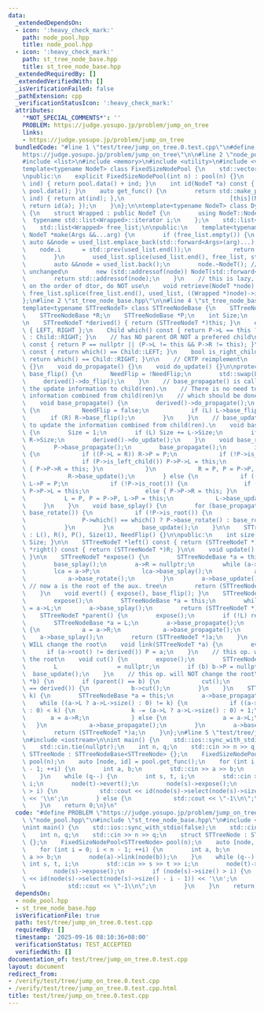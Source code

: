 ```yaml
---
data:
  _extendedDependsOn:
  - icon: ':heavy_check_mark:'
    path: node_pool.hpp
    title: node_pool.hpp
  - icon: ':heavy_check_mark:'
    path: st_tree_node_base.hpp
    title: st_tree_node_base.hpp
  _extendedRequiredBy: []
  _extendedVerifiedWith: []
  _isVerificationFailed: false
  _pathExtension: cpp
  _verificationStatusIcon: ':heavy_check_mark:'
  attributes:
    '*NOT_SPECIAL_COMMENTS*': ''
    PROBLEM: https://judge.yosupo.jp/problem/jump_on_tree
    links:
    - https://judge.yosupo.jp/problem/jump_on_tree
  bundledCode: "#line 1 \"test/tree/jump_on_tree.0.test.cpp\"\n#define PROBLEM \"\
    https://judge.yosupo.jp/problem/jump_on_tree\"\n\n#line 2 \"node_pool.hpp\"\n\n\
    #include <list>\n#include <memory>\n#include <utility>\n#include <vector>\n\n\
    template<typename NodeT> class FixedSizeNodePool {\n    std::vector<NodeT> pool;\n\
    \npublic:\n    explicit FixedSizeNodePool(int n) : pool(n) {}\n    NodeT *at(int\
    \ ind) { return pool.data() + ind; }\n    int id(NodeT *a) const { return a -\
    \ pool.data(); }\n    auto get_func() {\n        return std::make_pair([this](int\
    \ ind) { return at(ind); },\n                              [this](NodeT *a) {\
    \ return id(a); });\n    }\n};\n\ntemplate<typename NodeT> class DynamicSizeNodePool\
    \ {\n    struct Wrapped : public NodeT {\n        using NodeT::NodeT;\n      \
    \  typename std::list<Wrapped>::iterator i;\n    };\n    std::list<Wrapped> used_list;\n\
    \    std::list<Wrapped> free_list;\n\npublic:\n    template<typename... Args>\
    \ NodeT *make(Args &&...arg) {\n        if (free_list.empty()) {\n           \
    \ auto &&node = used_list.emplace_back(std::forward<Args>(arg)...);\n        \
    \    node.i      = std::prev(used_list.end());\n            return std::addressof(node);\n\
    \        }\n        used_list.splice(used_list.end(), free_list, std::prev(free_list.end()));\n\
    \        auto &&node = used_list.back();\n        node.~NodeT(); // i remains\
    \ unchanged\n        new (std::addressof(node)) NodeT(std::forward<Args>(arg)...);\n\
    \        return std::addressof(node);\n    }\n    // this is lazy, if sth. relies\
    \ on the order of dtor, do NOT use\n    void retrieve(NodeT *node) {\n       \
    \ free_list.splice(free_list.end(), used_list, ((Wrapped *)node)->i);\n    }\n\
    };\n#line 2 \"st_tree_node_base.hpp\"\n\n#line 4 \"st_tree_node_base.hpp\"\n\n\
    template<typename STTreeNodeT> class STTreeNodeBase {\n    STTreeNodeBase *L;\n\
    \    STTreeNodeBase *R;\n    STTreeNodeBase *P;\n    int Size;\n    bool NeedFlip;\n\
    \n    STTreeNodeT *derived() { return (STTreeNodeT *)this; }\n    enum class Child\
    \ { LEFT, RIGHT };\n    Child which() const { return P->L == this ? Child::LEFT\
    \ : Child::RIGHT; }\n    // has NO parent OR NOT a prefered child\n    bool is_root()\
    \ const { return P == nullptr || (P->L != this && P->R != this); }\n    bool is_left_child()\
    \ const { return which() == Child::LEFT; }\n    bool is_right_child() const {\
    \ return which() == Child::RIGHT; }\n\n    // CRTP reimplement\n    void do_flip()\
    \ {}\n    void do_propagate() {}\n    void do_update() {}\n\nprotected:\n    void\
    \ base_flip() {\n        NeedFlip = !NeedFlip;\n        std::swap(L, R);\n   \
    \     derived()->do_flip();\n    }\n    // base_propagate() is called to propagate\
    \ the update information to child(ren).\n    // There is no need to update the\
    \ information combined from child(ren)\n    // which should be done in base_update().\n\
    \    void base_propagate() {\n        derived()->do_propagate();\n        if (NeedFlip)\
    \ {\n            NeedFlip = false;\n            if (L) L->base_flip();\n     \
    \       if (R) R->base_flip();\n        }\n    }\n    // base_update() is called\
    \ to update the information combined from child(ren).\n    void base_update()\
    \ {\n        Size = 1;\n        if (L) Size += L->Size;\n        if (R) Size +=\
    \ R->Size;\n        derived()->do_update();\n    }\n    void base_rotate() {\n\
    \        P->base_propagate();\n        base_propagate();\n        if (is_left_child())\
    \ {\n            if ((P->L = R)) R->P = P;\n            if (!P->is_root()) {\n\
    \                if (P->is_left_child()) P->P->L = this;\n                else\
    \ { P->P->R = this; }\n            }\n            R = P, P = P->P, R->P = this;\n\
    \            R->base_update();\n        } else {\n            if ((P->R = L))\
    \ L->P = P;\n            if (!P->is_root()) {\n                if (P->is_left_child())\
    \ P->P->L = this;\n                else { P->P->R = this; }\n            }\n \
    \           L = P, P = P->P, L->P = this;\n            L->base_update();\n   \
    \     }\n    }\n    void base_splay() {\n        for (base_propagate(); !is_root();\
    \ base_rotate()) {\n            if (!P->is_root()) {\n                P->P->base_propagate();\n\
    \                P->which() == which() ? P->base_rotate() : base_rotate();\n \
    \           }\n        }\n        base_update();\n    }\n\n    STTreeNodeBase()\
    \ : L(), R(), P(), Size(1), NeedFlip() {}\n\npublic:\n    int size() const { return\
    \ Size; }\n\n    STTreeNodeT *left() const { return (STTreeNodeT *)L; }\n    STTreeNodeT\
    \ *right() const { return (STTreeNodeT *)R; }\n\n    void update() { base_update();\
    \ }\n\n    STTreeNodeT *expose() {\n        STTreeNodeBase *a = this, *lca = a;\n\
    \        base_splay();\n        a->R = nullptr;\n        while (a->P) {\n    \
    \        lca = a->P;\n            lca->base_splay();\n            a->P->R = a;\n\
    \            a->base_rotate();\n        }\n        a->base_update();\n       \
    \ // now a is the root of the aux. tree\n        return (STTreeNodeT *)lca;\n\
    \    }\n    void evert() { expose(), base_flip(); }\n    STTreeNodeT *root() {\n\
    \        expose();\n        STTreeNodeBase *a = this;\n        while (a->L) a\
    \ = a->L;\n        a->base_splay();\n        return (STTreeNodeT *)a;\n    }\n\
    \    STTreeNodeT *parent() {\n        expose();\n        if (!L) return nullptr;\n\
    \        STTreeNodeBase *a = L;\n        a->base_propagate();\n        while (a->R)\
    \ {\n            a = a->R;\n            a->base_propagate();\n        }\n    \
    \    a->base_splay();\n        return (STTreeNodeT *)a;\n    }\n    // this op.\
    \ WILL change the root\n    void link(STTreeNodeT *a) {\n        evert();\n  \
    \      if (a->root() != derived()) P = a;\n    }\n    // this op. will NOT change\
    \ the root\n    void cut() {\n        expose();\n        STTreeNodeBase *b = L;\n\
    \        L                 = nullptr;\n        if (b) b->P = nullptr;\n      \
    \  base_update();\n    }\n    // this op. will NOT change the root\n    void cut(STTreeNodeT\
    \ *b) {\n        if (parent() == b) {\n            cut();\n        } else if (b->parent()\
    \ == derived()) {\n            b->cut();\n        }\n    }\n    STTreeNodeT *select(int\
    \ k) {\n        STTreeNodeBase *a = this;\n        a->base_propagate();\n    \
    \    while ((a->L ? a->L->size() : 0) != k) {\n            if ((a->L ? a->L->size()\
    \ : 0) < k) {\n                k -= (a->L ? a->L->size() : 0) + 1;\n         \
    \       a = a->R;\n            } else {\n                a = a->L;\n         \
    \   }\n            a->base_propagate();\n        }\n        a->base_splay();\n\
    \        return (STTreeNodeT *)a;\n    }\n};\n#line 5 \"test/tree/jump_on_tree.0.test.cpp\"\
    \n#include <iostream>\n\nint main() {\n    std::ios::sync_with_stdio(false);\n\
    \    std::cin.tie(nullptr);\n    int n, q;\n    std::cin >> n >> q;\n    struct\
    \ STTreeNode : STTreeNodeBase<STTreeNode> {};\n    FixedSizeNodePool<STTreeNode>\
    \ pool(n);\n    auto [node, id] = pool.get_func();\n    for (int i = 0; i < n\
    \ - 1; ++i) {\n        int a, b;\n        std::cin >> a >> b;\n        node(a)->link(node(b));\n\
    \    }\n    while (q--) {\n        int s, t, i;\n        std::cin >> s >> t >>\
    \ i;\n        node(t)->evert();\n        node(s)->expose();\n        if (node(s)->size()\
    \ > i) {\n            std::cout << id(node(s)->select(node(s)->size() - i - 1))\
    \ << '\\n';\n        } else {\n            std::cout << \"-1\\n\";\n        }\n\
    \    }\n    return 0;\n}\n"
  code: "#define PROBLEM \"https://judge.yosupo.jp/problem/jump_on_tree\"\n\n#include\
    \ \"node_pool.hpp\"\n#include \"st_tree_node_base.hpp\"\n#include <iostream>\n\
    \nint main() {\n    std::ios::sync_with_stdio(false);\n    std::cin.tie(nullptr);\n\
    \    int n, q;\n    std::cin >> n >> q;\n    struct STTreeNode : STTreeNodeBase<STTreeNode>\
    \ {};\n    FixedSizeNodePool<STTreeNode> pool(n);\n    auto [node, id] = pool.get_func();\n\
    \    for (int i = 0; i < n - 1; ++i) {\n        int a, b;\n        std::cin >>\
    \ a >> b;\n        node(a)->link(node(b));\n    }\n    while (q--) {\n       \
    \ int s, t, i;\n        std::cin >> s >> t >> i;\n        node(t)->evert();\n\
    \        node(s)->expose();\n        if (node(s)->size() > i) {\n            std::cout\
    \ << id(node(s)->select(node(s)->size() - i - 1)) << '\\n';\n        } else {\n\
    \            std::cout << \"-1\\n\";\n        }\n    }\n    return 0;\n}\n"
  dependsOn:
  - node_pool.hpp
  - st_tree_node_base.hpp
  isVerificationFile: true
  path: test/tree/jump_on_tree.0.test.cpp
  requiredBy: []
  timestamp: '2025-09-16 08:10:36+08:00'
  verificationStatus: TEST_ACCEPTED
  verifiedWith: []
documentation_of: test/tree/jump_on_tree.0.test.cpp
layout: document
redirect_from:
- /verify/test/tree/jump_on_tree.0.test.cpp
- /verify/test/tree/jump_on_tree.0.test.cpp.html
title: test/tree/jump_on_tree.0.test.cpp
---
```

